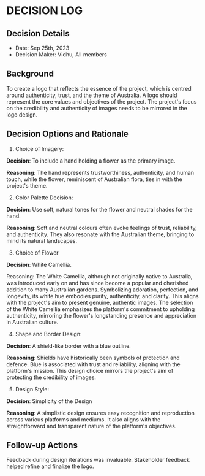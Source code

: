 # DECISION LOG 
## Decision Details 
- Date: Sep 25th, 2023
- Decision Maker: Vidhu, All members
  
## Background 
To create a logo that reflects the essence of the project, which is centred around authenticity, trust, and the theme of Australia. A logo should represent the core values and objectives of the project. The project's focus on the credibility and authenticity of images needs to be mirrored in the logo design.

## Decision Options and Rationale

1. Choice of Imagery:

**Decision**: To include a hand holding a flower as the primary image.

**Reasoning**: The hand represents trustworthiness, authenticity, and human touch, while the flower, reminiscent of Australian flora, ties in with the project's theme.

2. Color Palette Decision:

**Decision**: Use soft, natural tones for the flower and neutral shades for the hand.

**Reasoning**: Soft and neutral colours often evoke feelings of trust, reliability, and authenticity. They also resonate with the Australian theme, bringing to mind its natural landscapes.

3. Choice of Flower

**Decision**: White Camellia. 

Reasoning: The White Camellia, although not originally native to Australia, was introduced early on and has since become a popular and cherished addition to many Australian gardens. Symbolizing adoration, perfection, and longevity, its white hue embodies purity, authenticity, and clarity. This aligns with the project's aim to present genuine, authentic images. The selection of the White Camellia emphasizes the platform's commitment to upholding authenticity, mirroring the flower's longstanding presence and appreciation in Australian culture.

4. Shape and Border Design:

**Decision**: A shield-like border with a blue outline.

**Reasoning**: Shields have historically been symbols of protection and defence. Blue is associated with trust and reliability, aligning with the platform's mission. This design choice mirrors the project's aim of protecting the credibility of images.

5. Design Style:

**Decision**: Simplicity of the Design

**Reasoning**: A simplistic design ensures easy recognition and reproduction across various platforms and mediums. It also aligns with the straightforward and transparent nature of the platform's objectives. 

## Follow-up Actions 
Feedback during design iterations was invaluable. Stakeholder feedback helped refine and finalize the logo.
